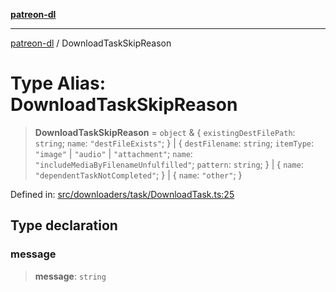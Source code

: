 [**patreon-dl**](../README.md)

***

[patreon-dl](../README.md) / DownloadTaskSkipReason

# Type Alias: DownloadTaskSkipReason

> **DownloadTaskSkipReason** = `object` & \{ `existingDestFilePath`: `string`; `name`: `"destFileExists"`; \} \| \{ `destFilename`: `string`; `itemType`: `"image"` \| `"audio"` \| `"attachment"`; `name`: `"includeMediaByFilenameUnfulfilled"`; `pattern`: `string`; \} \| \{ `name`: `"dependentTaskNotCompleted"`; \} \| \{ `name`: `"other"`; \}

Defined in: [src/downloaders/task/DownloadTask.ts:25](https://github.com/patrickkfkan/patreon-dl/blob/564e431e409ad640819c7b5ad600451c2bd07930/src/downloaders/task/DownloadTask.ts#L25)

## Type declaration

### message

> **message**: `string`
